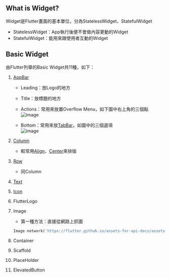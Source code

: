 ## What is Widget?
Widget是Flutter畫面的基本單位，分為StatelessWidget、StatefulWidget<br>
* StatelessWidget：App執行後便不會做內容更動的Widget<br>
* StatefulWidget：能用來跟使用者互動的Widget

## Basic Widget
由Flutter列舉的Basic Widget共11種，如下：
1. [AppBar](https://api.flutter.dev/flutter/material/AppBar-class.html)
   * Leading：放Logo的地方
   * Title：放標題的地方
   * Actions：常用來放置Overflow Menu，如下圖中右上角的三個點
   ![image](https://user-images.githubusercontent.com/86581722/215539738-eb3c8e58-ad87-4b5a-aaea-875825f53714.png)

   * Bottom：常用來放[TabBar](https://api.flutter.dev/flutter/material/TabBar-class.html)，如圖中的三個選項<br>
   ![image](https://user-images.githubusercontent.com/86581722/215540134-4a769ac9-6b03-454e-8807-947f698e2ce8.png)

2. [Column](https://api.flutter.dev/flutter/widgets/Column-class.html)
   * 較常用[Align](https://api.flutter.dev/flutter/widgets/Align-class.html)、[Center](https://api.flutter.dev/flutter/widgets/Center-class.html)來排版
3. [Row](https://api.flutter.dev/flutter/widgets/Row-class.html)
   * 同Column
4. [Text](https://api.flutter.dev/flutter/widgets/Text-class.html)
5. [Icon](https://api.flutter.dev/flutter/widgets/Icon-class.html)
6. FlutterLogo
7. Image
   * 第一種方法：直接從網路上抓圖
   ```dart
   Image.network('https://flutter.github.io/assets-for-api-docs/assets/widgets/owl-2.jpg')
   ```
8. Container
9. Scaffold
10. PlaceHolder
11. ElevatedButton
